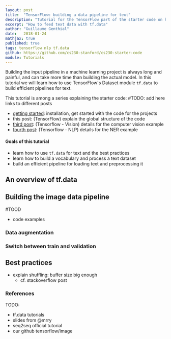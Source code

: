 ```yaml
---
layout: post
title:  "TensorFlow: building a data pipeline for text"
description: "Tutorial for the TensorFlow part of the starter code on how to input text data"
excerpt: "How to feed text data with tf.data"
author: "Guillaume Genthial"
date:   2018-01-24
mathjax: true
published: true
tags: tensorflow nlp tf.data
github: https://github.com/cs230-stanford/cs230-starter-code
module: Tutorials
---
```


<!-- TODO: comment -->
Building the input pipeline in a machine learning project is always long and painful, and can take more time than building the actual model.
In this tutorial we will learn how to use TensorFlow's Dataset module `tf.data` to build efficient pipelines for text.


<!-- TODO: keep the links? update them -->
This tutorial is among a series explaining the starter code:
#TODO: add here links to different posts
- [getting started][post-1]: installation, get started with the code for the projects
- this post: (TensorFlow) explain the global structure of the code
- [third post][tf-vision]: (Tensorflow - Vision) details for the computer vision example
- [fourth post][tf-nlp]: (Tensorflow - NLP) details for the NER example

#### Goals of this tutorial
<!-- TODO: change -->
- learn how to use `tf.data` for text and the best practices
- learn how to build a vocabulary and process a text dataset
- build an efficient pipeline for loading text and preprocessing it


## An overview of tf.data

<!-- Refer to other tutorial on image? -->


## Building the image data pipeline

#TOOD
- code examples


### Data augmentation


### Switch between train and validation


## Best practices
- explain shuffling: buffer size big enough
  - cf. stackoverflow post




### References

TODO:
- tf.data tutorials
- slides from @mrry
- seq2seq official tutorial
- our github tensorflow/image


<!-- Links -->
[github]: https://github.com/cs230-stanford/cs230-starter-code
[post-1]: https://cs230-stanford.github.io/project-starter-code.html
<!-- TODO: put correct link -->
[tf-post]: https://cs230-stanford.github.io/
<!-- TODO: put correct link -->
[tf-vision]: https://cs230-stanford.github.io/
<!-- TODO: put correct link -->
[tf-nlp]: https://cs230-stanford.github.io/
